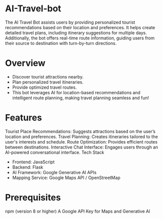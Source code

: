 # AI-Travel-bot
The AI Travel Bot assists users by providing personalized tourist recommendations based on their location and preferences. It helps create detailed travel plans, including itinerary suggestions for multiple days. Additionally, the bot offers real-time route information, guiding users from their source to destination with turn-by-turn directions.

# Overview


- Discover tourist attractions nearby.
- Plan personalized travel itineraries.
- Provide optimized travel routes.
- This bot leverages AI for location-based recommendations and intelligent route planning, making travel planning seamless and fun!

# Features

Tourist Place Recommendations: Suggests attractions based on the user’s location and preferences.
Travel Planning: Creates itineraries tailored to the user's interests and schedule.
Route Optimization: Provides efficient routes between destinations.
Interactive Chat Interface: Engages users through an AI-powered conversational interface.
Tech Stack

- Frontend: JavaScript
- Backend: Flask
- AI Framework: Google Generative AI APIs
- Mapping Service: Google Maps API / OpenStreetMap

# Prerequisites

npm (version 8 or higher)
A Google API Key for Maps and Generative AI
